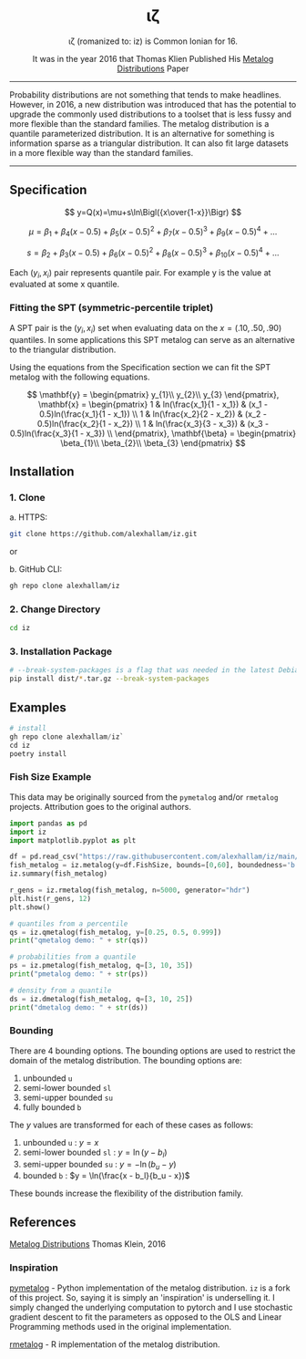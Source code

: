 <h1 align="center"></h1>

<h1 align="center">&iota;&zeta;</h1>

<p align="center">&iota;&zeta; (romanized to: iz) is Common Ionian for 16.</p>
<p align="center"> It was in the year 2016 that Thomas Klien Published His <a href="http://www.metalogdistributions.com/images/The_Metalog_Distributions_-_Keelin_2016.pdf">Metalog Distributions</a> Paper</p>


---


Probability distributions are not something that tends to make headlines. However, in 2016, a new distribution was introduced that has the potential to upgrade the commonly used distributions to 
a toolset that is less fussy and more flexible than the standard families. The metalog distribution is a quantile parameterized distribution. It is an alternative for something is information sparse as a triangular distribution. It can also fit large datasets in a more flexible way than the standard families.

---

## Specification

$$
y=Q(x)=\mu+s\ln\Bigl({x\over{1-x}}\Bigr)
$$

$$
\mu =\beta_1 + \beta_4(x -0.5) + \beta_5(x -0.5)^2 + \beta_7(x -0.5)^3 + \beta_9(x -0.5)^4 + \dots
$$

$$
s = \beta_2 + \beta_3(x -0.5) + \beta_6(x -0.5)^2 + \beta_8(x -0.5)^3 + \beta_{10}(x -0.5)^4 + \dots
$$

Each $(y_i,x_i)$ pair represents quantile pair. For example y is the value at evaluated at some x quantile.

### Fitting the SPT (symmetric-percentile triplet)

A SPT pair is the $(y_i,x_i)$ set when evaluating data on the $x = (.10,.50,.90)$ quantiles. In some applications this SPT metalog can serve as an alternative to the triangular distribution. 

Using the equations from the Specification section we can fit the SPT metalog with the following equations.

$$
\mathbf{y} =
 \begin{pmatrix}
  y_{1}\\
  y_{2}\\
  y_{3}
 \end{pmatrix},
\mathbf{x} =
 \begin{pmatrix}
  1 & ln(\frac{x_1}{1 - x_1}) & (x_1 - 0.5)ln(\frac{x_1}{1 - x_1})  \\
  1 & ln(\frac{x_2}{2 - x_2}) & (x_2 - 0.5)ln(\frac{x_2}{1 - x_2})  \\
  1 & ln(\frac{x_3}{3 - x_3}) & (x_3 - 0.5)ln(\frac{x_3}{1 - x_3})  \\
 \end{pmatrix},
\mathbf{\beta} =
 \begin{pmatrix}
  \beta_{1}\\
  \beta_{2}\\
  \beta_{3}
 \end{pmatrix}
$$

## Installation

### 1. Clone
   
a. HTTPS: 

```sh
git clone https://github.com/alexhallam/iz.git
```

or

b. GitHub CLI: 

```sh 
gh repo clone alexhallam/iz
```

### 2. Change Directory

```sh
cd iz
```

### 3. Installation Package

```sh
# --break-system-packages is a flag that was needed in the latest Debian 12 release
pip install dist/*.tar.gz --break-system-packages
```

## Examples

```py
# install
gh repo clone alexhallam/iz`
cd iz
poetry install
```

### Fish Size Example

This data may be originally sourced from the `pymetalog` and/or `rmetalog` projects. Attribution goes to the original authors.

```py
import pandas as pd
import iz
import matplotlib.pyplot as plt

df = pd.read_csv("https://raw.githubusercontent.com/alexhallam/iz/main/iz/data/fishSize.csv")
fish_metalog = iz.metalog(y=df.FishSize, bounds=[0,60], boundedness='b', terms=3, step_len=.001, epochs=500, lr = 0.1)
iz.summary(fish_metalog)

r_gens = iz.rmetalog(fish_metalog, n=5000, generator="hdr")
plt.hist(r_gens, 12)
plt.show()

# quantiles from a percentile
qs = iz.qmetalog(fish_metalog, y=[0.25, 0.5, 0.999])
print("qmetalog demo: " + str(qs))

# probabilities from a quantile
ps = iz.pmetalog(fish_metalog, q=[3, 10, 35])
print("pmetalog demo: " + str(ps))

# density from a quantile
ds = iz.dmetalog(fish_metalog, q=[3, 10, 25])
print("dmetalog demo: " + str(ds))
```

### Bounding

There are 4 bounding options. The bounding options are used to restrict the domain of the metalog distribution. The bounding options are:

1. unbounded `u`
2. semi-lower bounded `sl`
3. semi-upper bounded `su`
4. fully bounded `b`


The $y$ values are transformed for each of these cases as follows:

1. unbounded `u` : $y = x$
2. semi-lower bounded `sl` : $y = \ln(y - b_l)$
3. semi-upper bounded `su` : $y = -\ln(b_u - y)$
4. bounded `b` : $y = \ln(\frac{x - b_l}{b_u - x})$


These bounds increase the flexibility of the distribution family.

## References

[Metalog Distributions](http://www.metalogdistributions.com/images/The_Metalog_Distributions_-_Keelin_2016.pdf) Thomas Klein, 2016

### Inspiration

[pymetalog](https://github.com/tjefferies/pymetalog) - Python implementation of the metalog distribution. `iz` is a fork of this project. So, saying it is simply an 'inspiration' is underselling it. I simply changed the underlying computation to pytorch and I use stochastic gradient descent to fit the parameters as opposed to the OLS and Linear Programming methods used in the original implementation.

[rmetalog](https://github.com/isaacfab/rmetalog) - R implementation of the metalog distribution.



